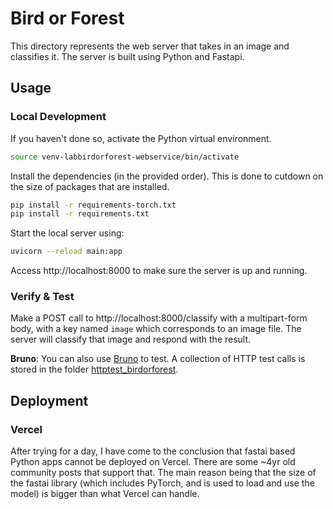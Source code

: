 # Bird or Forest

This directory represents the web server that takes in an image and classifies it. The server is built using Python and Fastapi.

## Usage

### Local Development

If you haven't done so, activate the Python virtual environment.

```bash
source venv-labbirdorforest-webservice/bin/activate
```

Install the dependencies (in the provided order). This is done to cutdown on the size of packages that are installed.

```bash
pip install -r requirements-torch.txt
pip install -r requirements.txt
```

Start the local server using:

```bash
uvicorn --reload main:app
```

Access http://localhost:8000 to make sure the server is up and running.

### Verify & Test

Make a POST call to http://localhost:8000/classify with a multipart-form body, with a key named `image` which corresponds to an image file. The server will classify that image and respond with the result.

**Bruno**: You can also use [Bruno](https://www.usebruno.com) to test. A collection of HTTP test calls is stored in the folder [httptest_birdorforest](./httptest_birdorforest/).

## Deployment

### Vercel

After trying for a day, I have come to the conclusion that fastai based Python apps cannot be deployed on Vercel. There are some ~4yr old community posts that support that. The main reason being that the size of the fastai library (which includes PyTorch, and is used to load and use the model) is bigger than what Vercel can handle.

